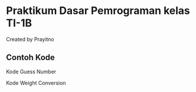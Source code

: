 # Praktikum Dasar Pemrograman kelas TI-1B
Created by Prayitno

## Contoh Kode
Kode Guess Number

Kode Weight Conversion